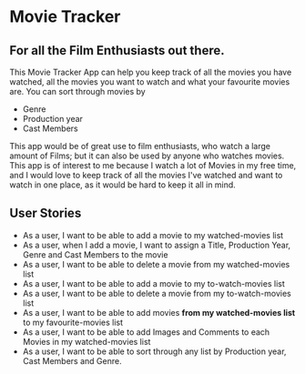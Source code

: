 # Movie Tracker

## For all the Film Enthusiasts out there.


This Movie Tracker App can help you keep track of all the movies you have watched, all the movies you want to watch and 
what your favourite movies are. You can sort through movies by 
- Genre
- Production year
- Cast Members
 
This app would be of great use to film enthusiasts, who watch a large amount of Films; but it can also be used by anyone
who watches movies. This app is of interest to me because I watch a lot of Movies in my free time, and I would love to 
keep track of all the movies I've watched and want to watch in one place, as it would be hard to keep it all in mind.


## User Stories

- As a user, I want to be able to add a movie to my watched-movies list
- As a user, when I add a movie, I want to assign a Title, Production Year, Genre and Cast Members to the movie
- As a user, I want to be able to delete a movie from my watched-movies list
- As a user, I want to be able to add a movie to my to-watch-movies list
- As a user, I want to be able to delete a movie from my to-watch-movies list
- As a user, I want to be able to add movies **from my watched-movies list** to my favourite-movies list
- As a user, I want to be able to add Images and Comments to each Movies in my watched-movies list
- As a user, I want to be able to sort through any list by Production year, Cast Members and Genre.
